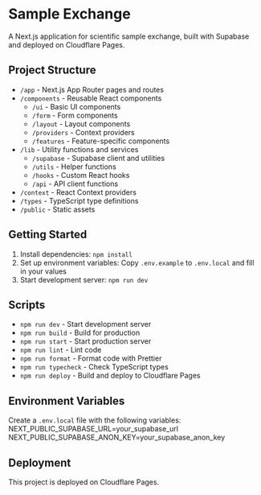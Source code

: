 # Sample Exchange

A Next.js application for scientific sample exchange, built with Supabase and deployed on Cloudflare Pages.

## Project Structure

- `/app` - Next.js App Router pages and routes
- `/components` - Reusable React components
  - `/ui` - Basic UI components
  - `/form` - Form components
  - `/layout` - Layout components
  - `/providers` - Context providers
  - `/features` - Feature-specific components
- `/lib` - Utility functions and services
  - `/supabase` - Supabase client and utilities
  - `/utils` - Helper functions
  - `/hooks` - Custom React hooks
  - `/api` - API client functions
- `/context` - React Context providers
- `/types` - TypeScript type definitions
- `/public` - Static assets

## Getting Started

1. Install dependencies: `npm install`
2. Set up environment variables: Copy `.env.example` to `.env.local` and fill in your values
3. Start development server: `npm run dev`

## Scripts

- `npm run dev` - Start development server
- `npm run build` - Build for production
- `npm run start` - Start production server
- `npm run lint` - Lint code
- `npm run format` - Format code with Prettier
- `npm run typecheck` - Check TypeScript types
- `npm run deploy` - Build and deploy to Cloudflare Pages

## Environment Variables

Create a `.env.local` file with the following variables:
NEXT_PUBLIC_SUPABASE_URL=your_supabase_url
NEXT_PUBLIC_SUPABASE_ANON_KEY=your_supabase_anon_key

## Deployment

This project is deployed on Cloudflare Pages.
